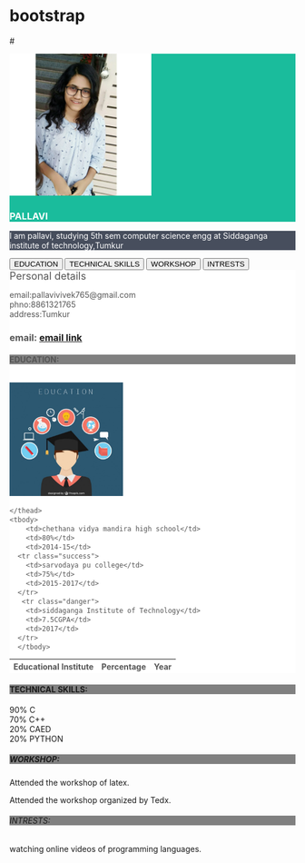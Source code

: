 # bootstrap
#<!DOCTYPE html>
<html lang="en">
<head>
  <title>My Personal Website</title>
  <meta charset="utf-8">
  <meta name="viewport" content="width=device-width, initial-scale=1">
  <link rel="stylesheet" href="https://maxcdn.bootstrapcdn.com/bootstrap/3.4.0/css/bootstrap.min.css">
  <script src="https://ajax.googleapis.com/ajax/libs/jquery/3.4.0/jquery.min.js"></script>
  <script src="https://maxcdn.bootstrapcdn.com/bootstrap/3.4.0/js/bootstrap.min.js"></script>
</head>
<head>
  <meta charset="utf-8">
  <meta name="viewport" content="width=device-width, initial-scale=1">
  <link rel="stylesheet" href="https://maxcdn.bootstrapcdn.com/bootstrap/3.4.0/css/bootstrap.min.css">
  <script src="https://ajax.googleapis.com/ajax/libs/jquery/3.4.0/jquery.min.js"></script>
  <script src="https://maxcdn.bootstrapcdn.com/bootstrap/3.4.0/js/bootstrap.min.js"></script>
  <style>
  .bg-1 { 
    background-color: #1abc9c; /* Green */
    color: #ffffff;
  }
  .bg-2 { 
    background-color: #474e5d; /* Dark Blue */
    color: #ffffff;
  }
  .bg-3 { 
    background-color: #fff; /* White */
    color: #555555;
  }
  </style>
</head>
<body>

<div class="container-fluid bg-1 text-center">
 
  <img src="pallavi.jpg" class="img-circle" alt="Bird" width="250" height="250">
  <h3>PALLAVI</h3>
</div>

<div class="container-fluid bg-2 text-center">
  <p>I am pallavi, studying 5th sem computer science engg at Siddaganga institute of technology,Tumkur</p>
</div>
<div class="container">
  
  <div class="btn-group-vertical">
    <button type="button" class="btn btn-primary">EDUCATION</button>
    <button type="button" class="btn btn-primary">TECHNICAL SKILLS</button>
    <button type="button" class="btn btn-primary">WORKSHOP</button>
    <button type="button" class="btn btn-primary">INTRESTS</button>
  </div>
</div>


<div class="container-fluid bg-3 text-center">
  

<link rel="stylesheet" href="https://maxcdn.bootstrapcdn.com/bootstrap/3.3.7/css/bootstrap.min.css">
<body class="container">
<table cellspacing="20">
 
<div><font size="4">Personal details</font>
<p>              email:pallavivivek765@gmail.com<br>phno:8861321765<br>address:Tumkur</p>
  <i class="glyphicon glyphicon-envelope" " style="font-size:48px;color:"red"></i>
<h3>             email: <a href="mailto:pallavivivek765@gmail.com">email link</a></h3></div>
<h4 style="background-color:gray">EDUCATION:</h4>
<div class="container">
  <table class="table">
    <thead>
      <tr>
        <th>Educational Institute</th> 



<div class="container">
          
  <img src="edu.jpg" class="rounded-circle" alt="logo" width="200" height="200"> 
</div>
        <th>Percentage</th>
        <th>Year</th>
       </tr>
     
    </thead>
    <tbody>
        <td>chethana vidya mandira high school</td>
        <td>80%</td>
        <td>2014-15</td>     
      <tr class="success">
        <td>sarvodaya pu college</td>
        <td>75%</td>
        <td>2015-2017</td>
      </tr>
       <tr class="danger">
        <td>siddaganga Institute of Technology</td>
        <td>7.5CGPA</td>
        <td>2017</td>
      </tr>
      </tbody>
  </table>
</div>
<body>
<style>
body {
  background-image: url("wood.jpg");
}
</style>
</body>






<h4 style="background-color:gray"> TECHNICAL SKILLS:</h4>
<div class="container">
  
  <div class="progress">
   <div class="progress-bar progress-bar-success" role="progressbar" aria-valuenow="90" aria-valuemin="0" aria-valuemax="100" style="width:90%">
      90% C
    </div>
  </div>
  <div class="progress">
    <div class="progress-bar progress-bar-info" role="progressbar" aria-valuenow="70" aria-valuemin="0" aria-valuemax="100" style="width:70%">
      70% C++ 
    </div>
  </div>
  <div class="progress">
    <div class="progress-bar progress-bar-warning" role="progressbar" aria-valuenow="20" aria-valuemin="0" aria-valuemax="100" style="width:20%">
      20% CAED 
    </div>
  </div>
  <div class="progress">
    <div class="progress-bar progress-bar-danger" role="progressbar" aria-valuenow="20" aria-valuemin="0" aria-valuemax="100" style="width:20%">
      20% PYTHON 
    </div>
  </div>
</div>







<h5 style="background-color:gray">WORKSHOP:</h5>
<p>           Attended the workshop of latex. </p>
<p>           Attended the workshop organized by Tedx. </p>

<h6 style="background-color:gray">INTRESTS:</h6>
<p>           watching online videos of programming languages.</p>


<meta name="viewport" content="width=device-width, initial-scale=1">
<link rel="stylesheet" href="https://maxcdn.bootstrapcdn.com/bootstrap/3.3.7/css/bootstrap.min.css">
</head>
<body class="container">
<i class="glyphicon glyphicon-cloud" style="font-size:24px;"></i>
<i class="glyphicon glyphicon-cloud" style="font-size:36px;"></i>
<i class="glyphicon glyphicon-cloud" style="font-size:48px;color:red;"></i>
<i class="glyphicon glyphicon-cloud" style="font-size:60px;color:red;"></i>


